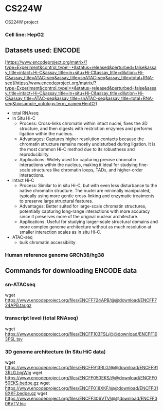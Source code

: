 # CS224W
CS224W project
### Cell line: HepG2
## Datasets used: ENCODE
[https://www.encodeproject.org/matrix/?type=Experiment&control_type!=*&status=released&perturbed=false&assay_title=intact+Hi-C&assay_title=in+situ+Hi-C&assay_title=dilution+Hi-C&assay_title=ATAC-seq&assay_title=snATAC-seq&assay_title=total+RNA-seq](https://www.encodeproject.org/matrix/?type=Experiment&control_type!=*&status=released&perturbed=false&assay_title=intact+Hi-C&assay_title=in+situ+Hi-C&assay_title=dilution+Hi-C&assay_title=ATAC-seq&assay_title=snATAC-seq&assay_title=total+RNA-seq&biosample_ontology.term_name=HepG2)
- total RNAseq
- In Situ Hi-C
  - Process: Cross-links chromatin within intact nuclei, fixes the 3D structure, and then digests with restriction enzymes and performs ligation within the nucleus.
  - Advantages: Captures higher resolution contacts because the chromatin structure remains mostly undisturbed during ligation. It is the most common Hi-C method due to its robustness and reproducibility.
  - Applications: Widely used for capturing precise chromatin interactions within the nucleus, making it ideal for studying fine-scale structures like chromatin loops, TADs, and higher-order interactions.
- Intact Hi-C
  - Process: Similar to in situ Hi-C, but with even less disturbance to the native chromatin structure. The nuclei are minimally manipulated, typically using more gentle cross-linking and enzymatic treatments to preserve large structural features.
  - Advantages: Better suited for large-scale chromatin structures, potentially capturing long-range interactions with more accuracy since it preserves more of the original nuclear architecture.
  - Applications: Useful for studying larger-scale structural domains and more complex genome architecture without as much resolution at smaller interaction scales as in situ Hi-C.
- ATAC-seq
  - bulk chromatin accessibility

### Human reference genome GRCh38/hg38

## Commands for downloading ENCODE data
### sn-ATACseq
wget https://www.encodeproject.org/files/ENCFF724APB/@@download/ENCFF724APB.tar.gz
### transcript level (total RNAseq)
wget https://www.encodeproject.org/files/ENCFF103FSL/@@download/ENCFF103FSL.tsv
### 3D genome architecture (In Situ HiC data)
wget https://www.encodeproject.org/files/ENCFF913RLG/@@download/ENCFF913RLG.bigWig
wget https://www.encodeproject.org/files/ENCFF050EKS/@@download/ENCFF050EKS.bedpe.gz
wget https://www.encodeproject.org/files/ENCFF018XKF/@@download/ENCFF018XKF.bedpe.gz
wget https://www.encodeproject.org/files/ENCFF306VTV/@@download/ENCFF306VTV.hic

